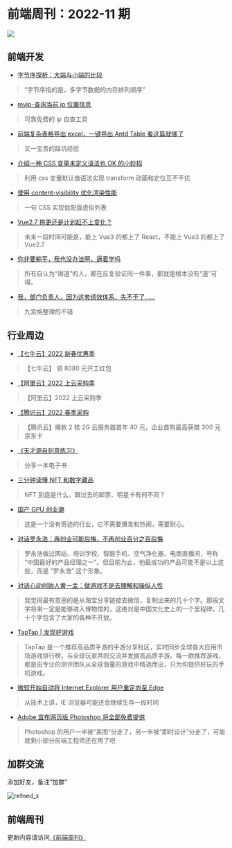 # 前端周刊：2022-11 期

[![](https://frontend-weekly.com/img/bing/20220606.jpg?imageMogr2/thumbnail/960x)](https://cn.bing.com/search?q=靛蓝彩鹀)

## 前端开发

- [字节序探析：大端与小端的比较](https://www.ruanyifeng.com/blog/2022/06/endianness-analysis.html)

> “字节序指的是，多字节数据的内存排列顺序”

- [myip-查询当前 ip 位置信息](https://www.ipip.net/myip.html)

> 可靠免费的 ip 自查工具

- [前端复杂表格导出 excel，一键导出 Antd Table 看这篇就够了](https://mp.weixin.qq.com/s/EBRHjMcRZ0Y8LmQ-Y-UZiA)

> 又一宝贵的踩坑经验

- [介绍一种 CSS 变量未定义语法也 OK 的小妙招](https://www.zhangxinxu.com/wordpress/2022/06/css-var-optional-empty-trick/)

> 利用 css 变量默认值语法实现 transform 动画和定位互不干扰

- [使用 content-visibility 优化渲染性能](https://www.cnblogs.com/coco1s/p/16373817.html)

> 一句 CSS 实现低配版虚拟列表

- [Vue2.7 拖更还是计划赶不上变化？](https://www.zhihu.com/question/502918624/answer/2532461789)

> 未来一段时间可能是，能上 Vue3 的都上了 React，不能上 Vue3 的都上了 Vue2.7

- [你非要躺平，我也没办法啊，逼着学吗](https://mp.weixin.qq.com/s/3JYYYNv9UdGXxnuJSVylJA)

> 所有自认为“得道”的人，都在反复验证同一件事，那就是根本没有“道”可得。

- [我，部门负责人，因为这套绩效体系，先不干了……](https://mp.weixin.qq.com/s/WK-Kk4ghplz6El9Oyf0bSA)

> 九宫格整理的不错

## 行业周边

- [【七牛云】2022 新春优惠季](https://s.qiniu.com/mIzQNn)

> 【七牛云】 领 8080 元开工红包

- [【阿里云】2022 上云采购季](https://www.aliyun.com/minisite/goods?taskPkg=2022cgj&pkgSid=290788&userCode=y31qmczl)

> 【阿里云】2022 上云采购季

- [【腾讯云】2022 春季采购](https://curl.qcloud.com/qBTP1dai)

> 【腾讯云】爆款 2 核 2G 云服务器首年 40 元，企业首购最高获赠 300 元京东卡

- [《天才源自刻意练习》](https://icloudnative.io/talent-is-overrated/)

> 分享一本电子书

- [三分钟读懂 NFT 和数字藏品](https://mp.weixin.qq.com/s/IwbB4ZwPn-8xSHlAY9EIRA)

> NFT 到底是什么，跟过去的邮票、明星卡有何不同？

- [国产 GPU 创业潮](https://www.latepost.com/news/dj_detail?id=1166)

> 这是一个没有奇迹的行业，它不需要爆发和热闹，需要耐心。

- [对话罗永浩：再创业可能后悔，不再创业百分之百后悔](https://www.latepost.com/news/dj_detail?id=1179)

> 罗永浩做过网站、培训学校、智能手机、空气净化器、电商直播间，号称 “中国最好的产品经理之一”。但目前为止，他最成功的产品可能不是以上这些，而是 “罗永浩” 这个形象。

- [对话心动创始人黄一孟：做游戏不是去理解和操纵人性](https://www.latepost.com/news/dj_detail?id=617)

> 我觉得最有意思的是从淘宝分享链接去微信，复制出来的几十个字。那段文字将来一定是能够进入博物馆的，这绝对是中国文化史上的一个里程碑，几十个字包含了大家的各种不开放。

- [TapTap | 发现好游戏](https://www.taptap.com/)

> TapTap 是一个推荐高品质手游的手游分享社区，实时同步全球各大应用市场游戏排行榜，与全球玩家共同交流并发掘高品质手游。每一款推荐游戏，都是由专业的测评团队从全球海量的游戏中精选而出，只为你提供好玩的手机游戏。

- [微软开始自动将 Internet Explorer 用户重定向至 Edge](https://www.cnbeta.com/articles/tech/1281159.htm)

> 从技术上讲，IE 浏览器可能还会继续生存一段时间

- [Adobe 宣布网页版 Photoshop 将全部免费提供](https://www.pingwest.com/w/265343)

> Photoshop 的用户一半被“美图”分走了，另一半被“即时设计”分走了，可能就剩小部分前端工程师还在用了吧

## 加群交流

添加好友，备注“加群”

![refned_x](https://frontend-weekly.com/img/a/refined-x.jpg)

## 前端周刊

更新内容请访问[《前端周刊》](https://frontend-weekly.com/)
